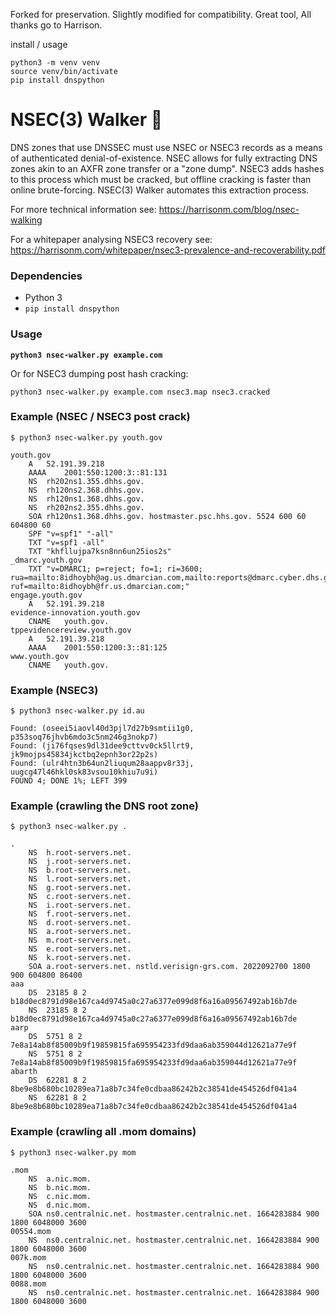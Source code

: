 Forked for preservation. Slightly modified for compatibility. Great tool, All thanks go to Harrison.

install / usage
```
python3 -m venv venv
source venv/bin/activate
pip install dnspython
```



# NSEC(3) Walker 🚶

DNS zones that use DNSSEC must use NSEC or NSEC3 records as a means of authenticated denial-of-existence. NSEC allows for fully extracting DNS zones akin to an AXFR zone transfer or a "zone dump". NSEC3 adds hashes to this process which must be cracked, but offline cracking is faster than online brute-forcing. NSEC(3) Walker automates this extraction process.

For more technical information see: https://harrisonm.com/blog/nsec-walking

For a whitepaper analysing NSEC3 recovery see: https://harrisonm.com/whitepaper/nsec3-prevalence-and-recoverability.pdf

### Dependencies

* Python 3
* `pip install dnspython`

### Usage

**`python3 nsec-walker.py example.com`**

Or for NSEC3 dumping post hash cracking:

`python3 nsec-walker.py example.com nsec3.map nsec3.cracked`

### Example (NSEC / NSEC3 post crack)

```
$ python3 nsec-walker.py youth.gov

youth.gov
	A	52.191.39.218
	AAAA	2001:550:1200:3::81:131
	NS	rh202ns1.355.dhhs.gov.
	NS	rh120ns2.368.dhhs.gov.
	NS	rh120ns1.368.dhhs.gov.
	NS	rh202ns2.355.dhhs.gov.
	SOA	rh120ns1.368.dhhs.gov. hostmaster.psc.hhs.gov. 5524 600 60 604800 60
	SPF	"v=spf1" "-all"
	TXT	"v=spf1 -all"
	TXT	"khfllujpa7ksn8nn6un25ios2s"
_dmarc.youth.gov
	TXT	"v=DMARC1; p=reject; fo=1; ri=3600; rua=mailto:8idhoybh@ag.us.dmarcian.com,mailto:reports@dmarc.cyber.dhs.gov; ruf=mailto:8idhoybh@fr.us.dmarcian.com;"
engage.youth.gov
	A	52.191.39.218
evidence-innovation.youth.gov
	CNAME	youth.gov.
tppevidencereview.youth.gov
	A	52.191.39.218
	AAAA	2001:550:1200:3::81:125
www.youth.gov
	CNAME	youth.gov.
```

### Example (NSEC3)

```
$ python3 nsec-walker.py id.au

Found: (oseei5iaovl40d3pjl7d27b9smtii1g0, p353soq76jhvb6mdo3c5nm246g3nokp7)
Found: (ji76fqses9dl31dee9cttvv0ck5llrt9, jk9mojps45834jkctbq2epnh3or22p2s)
Found: (ulr4htn3b64un2liuqum28aappv8r33j, uugcg47l46hkl0sk83vsou10khiu7u9i)
FOUND 4; DONE 1%; LEFT 399
```

### Example (crawling the DNS root zone)

```
$ python3 nsec-walker.py .

.
	NS	h.root-servers.net.
	NS	j.root-servers.net.
	NS	b.root-servers.net.
	NS	l.root-servers.net.
	NS	g.root-servers.net.
	NS	c.root-servers.net.
	NS	i.root-servers.net.
	NS	f.root-servers.net.
	NS	d.root-servers.net.
	NS	a.root-servers.net.
	NS	m.root-servers.net.
	NS	e.root-servers.net.
	NS	k.root-servers.net.
	SOA	a.root-servers.net. nstld.verisign-grs.com. 2022092700 1800 900 604800 86400
aaa
	DS	23185 8 2 b18d0ec8791d98e167ca4d9745a0c27a6377e099d8f6a16a09567492ab16b7de
	NS	23185 8 2 b18d0ec8791d98e167ca4d9745a0c27a6377e099d8f6a16a09567492ab16b7de
aarp
	DS	5751 8 2 7e8a14ab8f85009b9f19859815fa695954233fd9daa6ab359044d12621a77e9f
	NS	5751 8 2 7e8a14ab8f85009b9f19859815fa695954233fd9daa6ab359044d12621a77e9f
abarth
	DS	62281 8 2 8be9e8b680bc10289ea71a8b7c34fe0cdbaa86242b2c38541de454526df041a4
	NS	62281 8 2 8be9e8b680bc10289ea71a8b7c34fe0cdbaa86242b2c38541de454526df041a4
```

### Example (crawling all .mom domains)

```
$ python3 nsec-walker.py mom

.mom
	NS	a.nic.mom.
	NS	b.nic.mom.
	NS	c.nic.mom.
	NS	d.nic.mom.
	SOA	ns0.centralnic.net. hostmaster.centralnic.net. 1664283884 900 1800 6048000 3600
00554.mom
	NS	ns0.centralnic.net. hostmaster.centralnic.net. 1664283884 900 1800 6048000 3600
007k.mom
	NS	ns0.centralnic.net. hostmaster.centralnic.net. 1664283884 900 1800 6048000 3600
0088.mom
	NS	ns0.centralnic.net. hostmaster.centralnic.net. 1664283884 900 1800 6048000 3600
```
